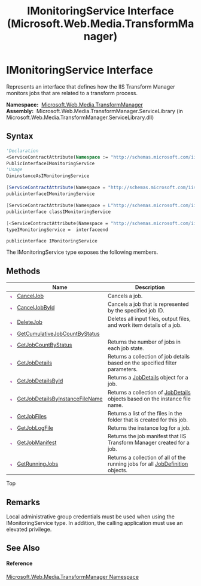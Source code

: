 ﻿---
title: IMonitoringService Interface (Microsoft.Web.Media.TransformManager)
TOCTitle: IMonitoringService Interface
ms:assetid: T:Microsoft.Web.Media.TransformManager.IMonitoringService
ms:mtpsurl: https://msdn.microsoft.com/en-us/library/microsoft.web.media.transformmanager.imonitoringservice(v=VS.90)
ms:contentKeyID: 35521044
ms.date: 06/14/2012
mtps_version: v=VS.90
f1_keywords:
- Microsoft.Web.Media.TransformManager.IMonitoringService
dev_langs:
- CSharp
- JScript
- VB
- FSharp
- c++
api_location:
- Microsoft.Web.Media.TransformManager.ServiceLibrary.dll
api_name:
- Microsoft.Web.Media.TransformManager.IMonitoringService
api_type:
- Managed
topic_type:
- apiref
- kbSyntax
product_family_name: VS
ROBOTS: INDEX,FOLLOW
---

# IMonitoringService Interface

Represents an interface that defines how the IIS Transform Manager monitors jobs that are related to a transform process.

**Namespace:**  [Microsoft.Web.Media.TransformManager](microsoft-web-media-transformmanager-namespace.md)  
**Assembly:**  Microsoft.Web.Media.TransformManager.ServiceLibrary (in Microsoft.Web.Media.TransformManager.ServiceLibrary.dll)

## Syntax

``` vb
'Declaration
<ServiceContractAttribute(Namespace := "http://schemas.microsoft.com/iis/media/v4/TM/monitoringservice")> _
PublicInterfaceIMonitoringService
'Usage
DiminstanceAsIMonitoringService
```

``` csharp
[ServiceContractAttribute(Namespace = "http://schemas.microsoft.com/iis/media/v4/TM/monitoringservice")]
publicinterfaceIMonitoringService
```

``` c++
[ServiceContractAttribute(Namespace = L"http://schemas.microsoft.com/iis/media/v4/TM/monitoringservice")]
publicinterface classIMonitoringService
```

``` fsharp
[<ServiceContractAttribute(Namespace = "http://schemas.microsoft.com/iis/media/v4/TM/monitoringservice")>]
typeIMonitoringService =  interfaceend
```

``` jscript
publicinterface IMonitoringService
```

The IMonitoringService type exposes the following members.

## Methods

<table>
<thead>
<tr class="header">
<th> </th>
<th>Name</th>
<th>Description</th>
</tr>
</thead>
<tbody>
<tr class="odd">
<td><img src="images/Dd565996.pubmethod(en-us,VS.90).gif" title="Public method" alt="Public method" /></td>
<td><a href="imonitoringservice-canceljob-method-microsoft-web-media-transformmanager.md">CancelJob</a></td>
<td>Cancels a job.</td>
</tr>
<tr class="even">
<td><img src="images/Dd565996.pubmethod(en-us,VS.90).gif" title="Public method" alt="Public method" /></td>
<td><a href="imonitoringservice-canceljobbyid-method-microsoft-web-media-transformmanager.md">CancelJobById</a></td>
<td>Cancels a job that is represented by the specified job ID.</td>
</tr>
<tr class="odd">
<td><img src="images/Dd565996.pubmethod(en-us,VS.90).gif" title="Public method" alt="Public method" /></td>
<td><a href="imonitoringservice-deletejob-method-microsoft-web-media-transformmanager.md">DeleteJob</a></td>
<td>Deletes all input files, output files, and work item details of a job.</td>
</tr>
<tr class="even">
<td><img src="images/Dd565996.pubmethod(en-us,VS.90).gif" title="Public method" alt="Public method" /></td>
<td><a href="imonitoringservice-getcumulativejobcountbystatus-method-microsoft-web-media-transformmanager.md">GetCumulativeJobCountByStatus</a></td>
<td></td>
</tr>
<tr class="odd">
<td><img src="images/Dd565996.pubmethod(en-us,VS.90).gif" title="Public method" alt="Public method" /></td>
<td><a href="imonitoringservice-getjobcountbystatus-method-microsoft-web-media-transformmanager.md">GetJobCountByStatus</a></td>
<td>Returns the number of jobs in each job state.</td>
</tr>
<tr class="even">
<td><img src="images/Dd565996.pubmethod(en-us,VS.90).gif" title="Public method" alt="Public method" /></td>
<td><a href="imonitoringservice-getjobdetails-method-microsoft-web-media-transformmanager.md">GetJobDetails</a></td>
<td>Returns a collection of job details based on the specified filter parameters.</td>
</tr>
<tr class="odd">
<td><img src="images/Dd565996.pubmethod(en-us,VS.90).gif" title="Public method" alt="Public method" /></td>
<td><a href="imonitoringservice-getjobdetailsbyid-method-microsoft-web-media-transformmanager.md">GetJobDetailsById</a></td>
<td>Returns a <a href="jobdetails-class-microsoft-web-media-transformmanager.md">JobDetails</a> object for a job.</td>
</tr>
<tr class="even">
<td><img src="images/Dd565996.pubmethod(en-us,VS.90).gif" title="Public method" alt="Public method" /></td>
<td><a href="imonitoringservice-getjobdetailsbyinstancefilename-method-microsoft-web-media-transformmanager.md">GetJobDetailsByInstanceFileName</a></td>
<td>Returns a collection of <a href="jobdetails-class-microsoft-web-media-transformmanager.md">JobDetails</a> objects based on the instance file name.</td>
</tr>
<tr class="odd">
<td><img src="images/Dd565996.pubmethod(en-us,VS.90).gif" title="Public method" alt="Public method" /></td>
<td><a href="imonitoringservice-getjobfiles-method-microsoft-web-media-transformmanager.md">GetJobFiles</a></td>
<td>Returns a list of the files in the folder that is created for this job.</td>
</tr>
<tr class="even">
<td><img src="images/Dd565996.pubmethod(en-us,VS.90).gif" title="Public method" alt="Public method" /></td>
<td><a href="imonitoringservice-getjoblogfile-method-microsoft-web-media-transformmanager.md">GetJobLogFile</a></td>
<td>Returns the instance log for a job.</td>
</tr>
<tr class="odd">
<td><img src="images/Dd565996.pubmethod(en-us,VS.90).gif" title="Public method" alt="Public method" /></td>
<td><a href="imonitoringservice-getjobmanifest-method-microsoft-web-media-transformmanager.md">GetJobManifest</a></td>
<td>Returns the job manifest that IIS Transform Manager created for a job.</td>
</tr>
<tr class="even">
<td><img src="images/Dd565996.pubmethod(en-us,VS.90).gif" title="Public method" alt="Public method" /></td>
<td><a href="imonitoringservice-getrunningjobs-method-microsoft-web-media-transformmanager.md">GetRunningJobs</a></td>
<td>Returns a collection of all of the running jobs for all <a href="jobdefinition-class-microsoft-web-media-transformmanager.md">JobDefinition</a> objects.</td>
</tr>
</tbody>
</table>


Top

## Remarks

Local administrative group credentials must be used when using the IMonitoringService type. In addition, the calling application must use an elevated privilege.

## See Also

#### Reference

[Microsoft.Web.Media.TransformManager Namespace](microsoft-web-media-transformmanager-namespace.md)

